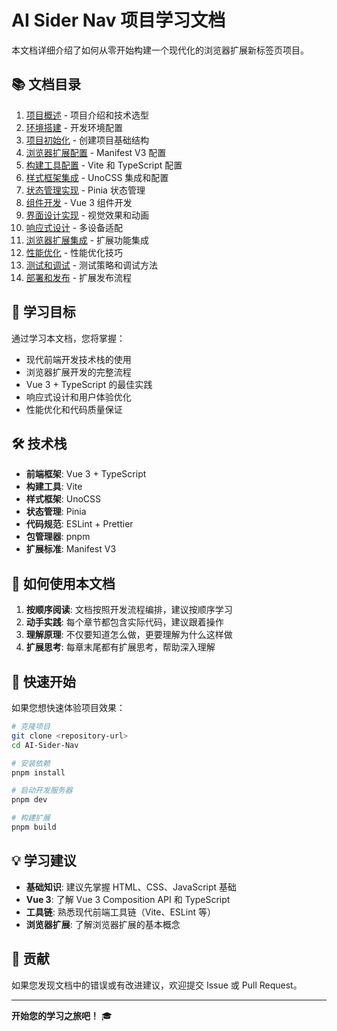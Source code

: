 # AI Sider Nav 项目学习文档

本文档详细介绍了如何从零开始构建一个现代化的浏览器扩展新标签页项目。

## 📚 文档目录

1. [项目概述](./01-project-overview.md) - 项目介绍和技术选型
2. [环境搭建](./02-environment-setup.md) - 开发环境配置
3. [项目初始化](./03-project-initialization.md) - 创建项目基础结构
4. [浏览器扩展配置](./04-browser-extension-config.md) - Manifest V3 配置
5. [构建工具配置](./05-build-tools-config.md) - Vite 和 TypeScript 配置
6. [样式框架集成](./06-styling-framework.md) - UnoCSS 集成和配置
7. [状态管理实现](./07-state-management.md) - Pinia 状态管理
8. [组件开发](./08-component-development.md) - Vue 3 组件开发
9. [界面设计实现](./09-ui-design-implementation.md) - 视觉效果和动画
10. [响应式设计](./10-responsive-design.md) - 多设备适配
11. [浏览器扩展集成](./11-browser-extension-integration.md) - 扩展功能集成
12. [性能优化](./12-performance-optimization.md) - 性能优化技巧
13. [测试和调试](./13-testing-debugging.md) - 测试策略和调试方法
14. [部署和发布](./14-deployment-publishing.md) - 扩展发布流程

## 🎯 学习目标

通过学习本文档，您将掌握：

- 现代前端开发技术栈的使用
- 浏览器扩展开发的完整流程
- Vue 3 + TypeScript 的最佳实践
- 响应式设计和用户体验优化
- 性能优化和代码质量保证

## 🛠️ 技术栈

- **前端框架**: Vue 3 + TypeScript
- **构建工具**: Vite
- **样式框架**: UnoCSS
- **状态管理**: Pinia
- **代码规范**: ESLint + Prettier
- **包管理器**: pnpm
- **扩展标准**: Manifest V3

## 📖 如何使用本文档

1. **按顺序阅读**: 文档按照开发流程编排，建议按顺序学习
2. **动手实践**: 每个章节都包含实际代码，建议跟着操作
3. **理解原理**: 不仅要知道怎么做，更要理解为什么这样做
4. **扩展思考**: 每章末尾都有扩展思考，帮助深入理解

## 🚀 快速开始

如果您想快速体验项目效果：

```bash
# 克隆项目
git clone <repository-url>
cd AI-Sider-Nav

# 安装依赖
pnpm install

# 启动开发服务器
pnpm dev

# 构建扩展
pnpm build
```

## 💡 学习建议

- **基础知识**: 建议先掌握 HTML、CSS、JavaScript 基础
- **Vue 3**: 了解 Vue 3 Composition API 和 TypeScript
- **工具链**: 熟悉现代前端工具链（Vite、ESLint 等）
- **浏览器扩展**: 了解浏览器扩展的基本概念

## 🤝 贡献

如果您发现文档中的错误或有改进建议，欢迎提交 Issue 或 Pull Request。

---

**开始您的学习之旅吧！** 🎓
